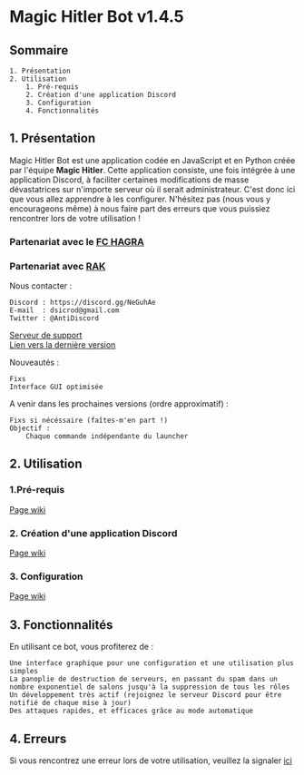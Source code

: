 # Magic Hitler Bot v1.4.5


## Sommaire

    1. Présentation
    2. Utilisation
        1. Pré-requis
        2. Création d'une application Discord
        3. Configuration
        4. Fonctionnalités

## 1.  Présentation

Magic Hitler Bot est une application codée en JavaScript et en Python créée par l'équipe **Magic Hitler**. Cette application consiste, une fois intégrée à une application
Discord, à faciliter certaines modifications de masse dévastatrices sur n'importe serveur où il serait administrateur. C'est donc ici que vous allez apprendre à les
configurer. N'hésitez pas (nous vous y encourageons même) à nous faire part des erreurs que
vous puissiez rencontrer lors de votre utilisation !


### Partenariat avec le [ FC HAGRA ]( https://discord.gg/va5uHY8 "Serveur officiel")

### Partenariat avec [ RAK ]( https://discord.gg/s9YVASg "Serveur officiel" )

Nous contacter :

    Discord : https://discord.gg/NeGuhAe
    E-mail  : dsicrod@gmail.com
    Twitter : @AntiDiscord

[ Serveur de support ]( https://discord.gg/NeGuhAe "Serveur de support" )<br />
[ Lien vers la dernière version ]( https://antidiscordbot.page.link/lastversion "Lien vers la dernière version" )

Nouveautés :

    Fixs
    Interface GUI optimisée

A venir dans les prochaines versions (ordre approximatif) :

    Fixs si nécéssaire (faîtes-m'en part !)
    Objectif :
        Chaque commande indépendante du launcher

## 2. Utilisation

### 1.Pré-requis

[ Page wiki ]( https://github.com/JacqueSatan/Discord-bot/wiki/Pré-requis )

### 2. Création d'une application Discord

[ Page wiki ]( https://github.com/JacqueSatan/Discord-bot/wiki/Création-d'une-application-Discord )

### 3. Configuration

[ Page wiki ]( https://github.com/JacqueSatan/Discord-bot/wiki/Configuration )

## 3. Fonctionnalités

En utilisant ce bot, vous profiterez de :

    Une interface graphique pour une configuration et une utilisation plus simples
    La panoplie de destruction de serveurs, en passant du spam dans un nombre exponentiel de salons jusqu'à la suppression de tous les rôles
    Un développement très actif (rejoignez le serveur Discord pour être notifié de chaque mise à jour)
    Des attaques rapides, et efficaces grâce au mode automatique

## 4. Erreurs

Si vous rencontrez une erreur lors de votre utilisation, veuillez la signaler [ ici ]( https://github.com/JacqueSatan/Discord-Bot/issues )
